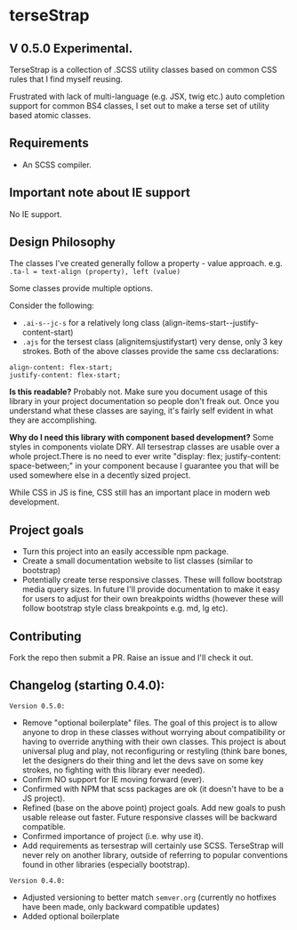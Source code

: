 # terseStrap

## V 0.5.0 Experimental.
 TerseStrap is a collection of .SCSS utility classes based on common CSS rules that I find myself reusing.

 Frustrated with lack of multi-language (e.g. JSX, twig etc.) auto completion support for common BS4 classes, I set out to make a terse set of utility based atomic classes.

## Requirements
- An SCSS compiler.


## Important note about IE support
No IE support.


## Design Philosophy
 The classes I've created generally follow a property - value approach.
 e.g. `.ta-l = text-align (property), left (value)`

 Some classes provide multiple options.
 
 Consider the following:
 - `.ai-s--jc-s` for a relatively long class (align-items-start--justify-content-start)
 - `.ajs` for the tersest class (alignitemsjustifystart) very dense, only 3 key strokes.
 Both of the above classes provide the same css declarations:
 ```
 align-content: flex-start;
 justify-content: flex-start;
 ```
 
**Is this readable?** Probably not. Make sure you document usage of this library in your project documentation so people don't freak out. Once you understand what these classes are saying, it's fairly self evident in what they are accomplishing.


**Why do I need this library with component based development?**
Some styles in components violate DRY. All tersestrap classes are usable over a whole project.There is no need to ever write "display: flex; justify-content: space-between;" in your component because I guarantee you that will be used somewhere else in a decently sized project.

While CSS in JS is fine, CSS still has an important place in modern web development.


## Project goals
- Turn this project into an easily accessible npm package.
- Create a small documentation website to list classes (similar to bootstrap)
- Potentially create terse responsive classes. These will follow bootstrap media query sizes. In future I'll provide documentation to make it easy for users to adjust for their own breakpoints widths (however these will follow bootstrap style class breakpoints e.g. md, lg etc).


## Contributing
 Fork the repo then submit a PR.
 Raise an issue and I'll check it out.


## Changelog (starting 0.4.0):
`Version 0.5.0:`
- Remove "optional boilerplate" files. The goal of this project is to allow anyone to drop in these classes without worrying about compatibility or having to override anything with their own classes. This project is about universal plug and play, not reconfiguring or restyling (think bare bones, let the designers do their thing and let the devs save on some key strokes, no fighting with this library ever needed).
- Confirm NO support for IE moving forward (ever).
- Confirmed with NPM that scss packages are ok (it doesn't have to be a JS project).
- Refined (base on the above point) project goals. Add new goals to push usable release out faster. Future responsive classes will be backward compatible.
- Confirmed importance of project (i.e. why use it).
- Add requirements as tersestrap will certainly use SCSS. TerseStrap will never rely on another library, outside of referring to popular conventions found in other libraries (especially bootstrap).

`Version 0.4.0:`
 - Adjusted versioning to better match `semver.org` (currently no hotfixes have been made, only backward compatible updates)
 - Added optional boilerplate